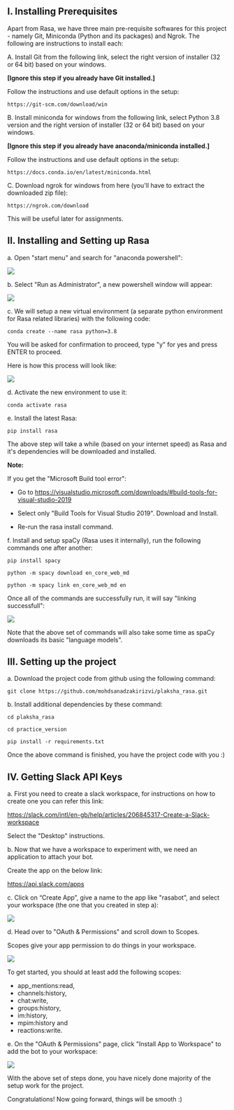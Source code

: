 ## I. Installing Prerequisites

Apart from Rasa, we have three main pre-requisite softwares for this project - namely Git, Miniconda (Python and its packages) and Ngrok. The following are instructions to install each:

A. Install Git from the following link, select the right version of installer (32 or 64 bit) based on your windows. 

**[Ignore this step if you already have Git installed.]**

Follow the instructions and use default options in the setup:
```
https://git-scm.com/download/win
```

B. Install miniconda for windows from the following link, select Python 3.8 version and the right version of installer (32 or 64 bit) based on your windows. 

**[Ignore this step if you already have anaconda/miniconda installed.]**

Follow the instructions and use default options in the setup:

```
https://docs.conda.io/en/latest/miniconda.html
```

C. Download ngrok for windows from here (you'll have to extract the downloaded zip file):

```
https://ngrok.com/download
```
This will be useful later for assignments.

## II. Installing and Setting up Rasa

a. Open "start menu" and search for "anaconda powershell":

![](images/anaconda_powershell.PNG)

b. Select "Run as Administrator", a new powershell window will appear:

![](images/powershell_window.PNG)

c. We will setup a new virtual environment (a separate python environment for Rasa related libraries) with the following code:

```
conda create --name rasa python=3.8
```

You will be asked for confirmation to proceed, type "y" for yes and press ENTER to proceed.

Here is how this process will look like:

![](images/new_rasa_env.gif)

d. Activate the new environment to use it:

```
conda activate rasa
```

e. Install the latest Rasa:

```
pip install rasa
```

The above step will take a while (based on your internet speed) as Rasa and it's dependencies will be downloaded and installed.

**Note:**

If you get the "Microsoft Build tool error":

 - Go to https://visualstudio.microsoft.com/downloads/#build-tools-for-visual-studio-2019

 - Select only "Build Tools for Visual Studio 2019". Download and Install.

 - Re-run the rasa install command.

f. Install and setup spaCy (Rasa uses it internally), run the following commands one after another:
```
pip install spacy
```
```
python -m spacy download en_core_web_md
```
```
python -m spacy link en_core_web_md en
```

Once all of the commands are successfully run, it will say "linking successfull":

![](images/spacy_symb_link.PNG)

Note that the above set of commands will also take some time as spaCy downloads its basic "language models".

## III. Setting up the project

a. Download the project code from github using the following command:

```
git clone https://github.com/mohdsanadzakirizvi/plaksha_rasa.git
```

b. Install additional dependencies by these command:

```
cd plaksha_rasa
```

```
cd practice_version
```

```
pip install -r requirements.txt
```

Once  the above command is finished, you have the project code with you :) 

## IV. Getting Slack API Keys

a. First you need to create a slack workspace,  for instructions on how to create one you can refer this link:

https://slack.com/intl/en-gb/help/articles/206845317-Create-a-Slack-workspace

Select the "Desktop" instructions.

b. Now that we have a workspace to experiment with, we need an application to attach your bot. 

Create the app on the below link:

https://api.slack.com/apps

c. Click on “Create App”, give a name to the app like "rasabot", and select your workspace (the one that you created in step a):

![](images/rasa_chatbot_create_app.PNG)


d. Head over to "OAuth & Permissions" and scroll down to Scopes. 

Scopes give your app permission to do things in your workspace.

![](images/rasa_scopes.png)

To get started, you should at least add the following scopes:

 - app_mentions:read,
 - channels:history,
 - chat:write,
 - groups:history,
 - im:history,
 - mpim:history and
 - reactions:write.

e. On the "OAuth & Permissions" page, click "Install App to Workspace" to add the bot to your workspace:

![](images/slack_install_app_to_workspace.png)


With the above set of steps done, you have nicely done majority of the setup work for the project. 

Congratulations! Now going forward, things will be smooth :)
